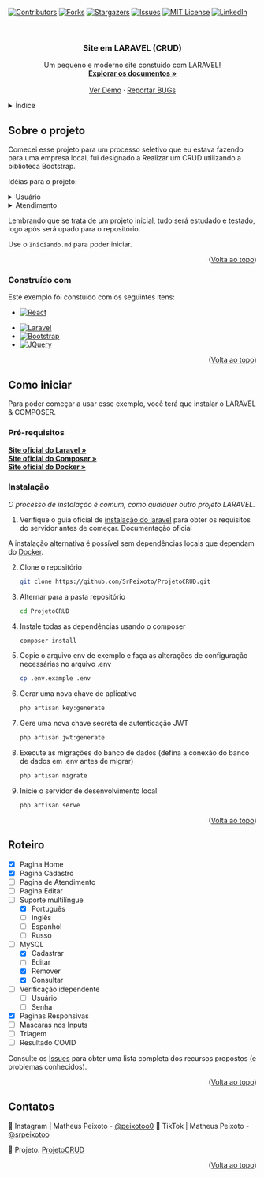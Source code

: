 <a name="readme-top"></a>

[![Contributors][contributors-shield]][contributors-url]
[![Forks][forks-shield]][forks-url]
[![Stargazers][stars-shield]][stars-url]
[![Issues][issues-shield]][issues-url]
[![MIT License][license-shield]][license-url]
[![LinkedIn][linkedin-shield]][linkedin-url]



<!-- LOGO -->
<br />
<div align="center">
  <a href="https://github.com/SrPeixoto/ProjetoCRUD">
    <!-- <img src="images/logo.png" alt="Logo" width="80" height="80"> -->
  </a>

  <h3 align="center">Site em LARAVEL (CRUD)</h3>

  <p align="center">
    Um pequeno e moderno site constuido com LARAVEL!
    <br />
    <a href="https://github.com/SrPeixoto/ProjetoCRUD"><strong>Explorar os documentos »</strong></a>
    <br />
    <br />
    <a href="https://github.com/SrPeixoto/ProjetoCRUD">Ver Demo</a>
    ·
    <a href="https://github.com/SrPeixoto/ProjetoCRUD/issues">Reportar BUGs</a>
    <!-- · -->
    <!-- <a href="https://github.com/SrPeixoto/ProjetoCRUD/issues">Request Feature</a> -->
  </p>
</div>



<!-- ÍNDICE -->
<details>
  <summary>Índice</summary>
  <ol>
    <li>
      <a href="#about-the-project">Sobre o projeto</a>
      <ul>
        <li><a href="#built-with">Construído com</a></li>
      </ul>
    </li>
    <li>
      <a href="#getting-started">Como iniciar</a>
      <ul>
        <li><a href="#prerequisites">Pré-requisitos</a></li>
        <li><a href="#installation">Instalação</a></li>
      </ul>
    </li>
    <li><a href="#usage">Uso</a></li>
    <li><a href="#roadmap">Roteiro</a></li>
    <li><a href="#contributing">Contribuindo</a></li>
    <li><a href="#license">Licença</a></li>
    <li><a href="#contact">Contato</a></li>
    <li><a href="#acknowledgments">Agradecimentos</a></li>
  </ol>
</details>



<!-- Sobre o projeto -->
## Sobre o projeto

<!--[![Product Name Screen Shot][product-screenshot]](https://example.com)-->

Comecei esse projeto para um processo seletivo que eu estava fazendo para uma empresa local, fui designado a Realizar um CRUD utilizando a biblioteca Bootstrap.

Idéias para o projeto:

<details>
  <summary>Usuário</summary>
  <ol>
      <li>Campos: Nome completo, data de nascimento, CPF, WhatsApp e foto</li>

      <li>* Regras:</li>

      <li>- Utilizar modais e enviar os dados por AJAX / API Fetch /Axios para realizar as requisições</li>
      <li>- Ao criar o paciente, na listagem, deverá exibir um botão para atender, além dos botões padrão do CRUD (editar, deletar)</li>
      <li>* Data de nascimento</li>
      <li>    - A idade do usuário não poderá ser menor que 1 ano</li>
      <li>    - Calcular idade do paciente baseado na data de nascimento e exibir na tabela de listagem para o usuário</li>
        
      <li>* CPF</li>
      <li>    - O campo conterá máscara: 999.999.999-99</li>
      <li>    - A validação do campo deverá obedecer a regra RFB</li>
      <li>* WhatsApp</li>
      <li>    - O campo conterá máscara: (99) 99999-9999</li>
      <li>* Foto</li>
      <li>    - Formatos aceitos: **JPG, JPEG, PNG**</li>
      <li>    - Tamanho máximo de imagem: 5MB</li>
   </ol>
</details>
<details>
   <summary>Atendimento</summary>
      - Criar formulário de triagem (consulta) do paciente selecionado com perguntas que validam se o usuário possui suspeita de covid-19.
      - O usuário só poderá possuir um atendimento, quando clicado novamente o atendimento anterior será substituído.
      - Utilizar checkbox para seleção dos sintomas, o preenchimento também deverá ser dentro de um modal.
      - Utilizar AJAX / API Fetch /Axios para o envio do formulário e atualização da tabela.
      * Os sintomas são:

          1. Febre
          2. Coriza
          3. Nariz Entupido
          4. Cansaço
          5. Tosse
          6. Dor de cabeça
          7. Dores no corpo
          8. Mal estar geral
          9. Dor de garganta
          10. Dificuldade de respirar
          11. Falta de paladar
          12. Falta de olfato
          13. Dificuldade de locomoção
          14. Diarréia
      
      * Regra: Apresentar os seguintes resultados
          1. Quando ≥ 60% dos itens estiverem marcados, exibir POSSÍVEL INFECTADO
          2. Quando ≥ 40% e < 60% dos itens estiverem marcados, exibir POTENCIAL INFECTADO
          3. Quando < 40% dos itens estiverem marcados, exibir SINTOMAS INSUFICIENTES
</details>

Lembrando que se trata de um projeto inicial, tudo será estudado e testado, logo após será upado para o repositório.

Use o `Iniciando.md` para poder iniciar.

<p align="right">(<a href="#readme-top">Volta ao topo</a>)</p>



### Construído com

Este exemplo foi constuído com os seguintes itens:

<!-- * [![Next][Next.js]][Next-url] -->
* [![React][React.js]][React-url]
<!-- * [![Vue][Vue.js]][Vue-url]
* [![Angular][Angular.io]][Angular-url]
* [![Svelte][Svelte.dev]][Svelte-url] -->
* [![Laravel][Laravel.com]][Laravel-url]
* [![Bootstrap][Bootstrap.com]][Bootstrap-url] 
* [![JQuery][JQuery.com]][JQuery-url]

<p align="right">(<a href="#readme-top">Volta ao topo</a>)</p>



<!-- Como iniciar -->
## Como iniciar

Para poder começar a usar esse exemplo, você terá que instalar o LARAVEL & COMPOSER.

### Pré-requisitos

  <a href="https://laravel.com"><strong>Site oficial do Laravel »</strong></a>
  <br />
  <a href="https://getcomposer.org"><strong>Site oficial do Composer »</strong></a>
  <br />
  <a href="https://www.docker.com/"><strong>Site oficial do Docker »</strong></a>

### Instalação

_O processo de instalação é comum, como qualquer outro projeto LARAVEL._

1. Verifique o guia oficial de <a href="#prerequisites">instalação do laravel</a> para obter os requisitos do servidor antes de começar. Documentação oficial

A instalação alternativa é possível sem dependências locais que dependam do <a href="#prerequisites">Docker</a>.

2. Clone o repositório
   ```sh
   git clone https://github.com/SrPeixoto/ProjetoCRUD.git
   ```
3. Alternar para a pasta repositório
   ```sh
   cd ProjetoCRUD
   ```
4. Instale todas as dependências usando o composer
   ```sh
   composer install
   ```
5. Copie o arquivo env de exemplo e faça as alterações de configuração necessárias no arquivo .env
   ```sh
   cp .env.example .env
   ```
6. Gerar uma nova chave de aplicativo
   ```sh
   php artisan key:generate
   ```
7. Gere uma nova chave secreta de autenticação JWT
   ```sh
   php artisan jwt:generate
   ```
8. Execute as migrações do banco de dados (defina a conexão do banco de dados em .env antes de migrar)
   ```sh
   php artisan migrate
   ```
9. Inicie o servidor de desenvolvimento local
   ```sh
   php artisan serve
   ```

<p align="right">(<a href="#readme-top">Volta ao topo</a>)</p>



<!-- Roteiro -->
## Roteiro

- [x] Pagina Home
- [x] Pagina Cadastro
- [ ] Pagina de Atendimento
- [ ] Pagina Editar
- [ ] Suporte multilíngue
    - [x] Português
    - [ ] Inglês
    - [ ] Espanhol
    - [ ] Russo
- [ ] MySQL
    - [x] Cadastrar
    - [ ] Editar
    - [x] Remover
    - [x] Consultar
- [ ] Verificação idependente
    - [ ] Usuário
    - [ ] Senha  
- [x] Paginas Responsivas
- [ ] Mascaras nos Inputs
- [ ] Triagem 
- [ ] Resultado COVID

Consulte os [Issues](https://github.com/SrPeixoto/ProjetoCRUD/issues) para obter uma lista completa dos recursos propostos (e problemas conhecidos).

<p align="right">(<a href="#readme-top">Volta ao topo</a>)</p>


<!-- LICENSE -->
<!-- ## License

 `LICENSE.txt` 

<p align="right">(<a href="#readme-top">Volta ao topo</a>)</p> -->



<!-- CONTACT -->
## Contatos

📸 Instagram | Matheus Peixoto - [@peixotoo0](https://www.instagram.com/peixotoo0/)
🎥 TikTok | Matheus Peixoto - [@srpeixotoo](https://www.tiktok.com/@srpeixotoo)

📂 Projeto: [ProjetoCRUD](https://github.com/SrPeixoto/ProjetoCRUD)

<p align="right">(<a href="#readme-top">Volta ao topo</a>)</p>



<!-- MARKDOWN LINKS & IMAGES -->
<!-- https://www.markdownguide.org/basic-syntax/#reference-style-links -->
[contributors-shield]: https://img.shields.io/github/contributors/SrPeixoto/ProjetoCRUD.svg?style=for-the-badge
[contributors-url]: https://github.com/SrPeixoto/ProjetoCRUD/graphs/contributors
[forks-shield]: https://img.shields.io/github/forks/SrPeixoto/ProjetoCRUD.svg?style=for-the-badge
[forks-url]: https://github.com/SrPeixoto/ProjetoCRUD/network/members
[stars-shield]: https://img.shields.io/github/stars/SrPeixoto/ProjetoCRUD.svg?style=for-the-badge
[stars-url]: https://github.com/SrPeixoto/ProjetoCRUD/stargazers
[issues-shield]: https://img.shields.io/github/issues/SrPeixoto/ProjetoCRUD.svg?style=for-the-badge
[issues-url]: https://github.com/SrPeixoto/ProjetoCRUD/issues
[license-shield]: https://img.shields.io/github/license/SrPeixoto/ProjetoCRUD.svg?style=for-the-badge
[license-url]: https://github.com/SrPeixoto/ProjetoCRUD/blob/master/LICENSE.txt
[linkedin-shield]: https://img.shields.io/badge/-LinkedIn-black.svg?style=for-the-badge&logo=linkedin&colorB=555
[linkedin-url]: https://linkedin.com/in/othneildrew
[product-screenshot]: images/1.png
[Next.js]: https://img.shields.io/badge/next.js-000000?style=for-the-badge&logo=nextdotjs&logoColor=white
[Next-url]: https://nextjs.org/
[React.js]: https://img.shields.io/badge/React-20232A?style=for-the-badge&logo=react&logoColor=61DAFB
[React-url]: https://reactjs.org/
[Vue.js]: https://img.shields.io/badge/Vue.js-35495E?style=for-the-badge&logo=vuedotjs&logoColor=4FC08D
[Vue-url]: https://vuejs.org/
[Angular.io]: https://img.shields.io/badge/Angular-DD0031?style=for-the-badge&logo=angular&logoColor=white
[Angular-url]: https://angular.io/
[Svelte.dev]: https://img.shields.io/badge/Svelte-4A4A55?style=for-the-badge&logo=svelte&logoColor=FF3E00
[Svelte-url]: https://svelte.dev/
[Laravel.com]: https://img.shields.io/badge/Laravel-FF2D20?style=for-the-badge&logo=laravel&logoColor=white
[Laravel-url]: https://laravel.com
[Bootstrap.com]: https://img.shields.io/badge/Bootstrap-563D7C?style=for-the-badge&logo=bootstrap&logoColor=white
[Bootstrap-url]: https://getbootstrap.com
[JQuery.com]: https://img.shields.io/badge/jQuery-0769AD?style=for-the-badge&logo=jquery&logoColor=white
[JQuery-url]: https://jquery.com 
